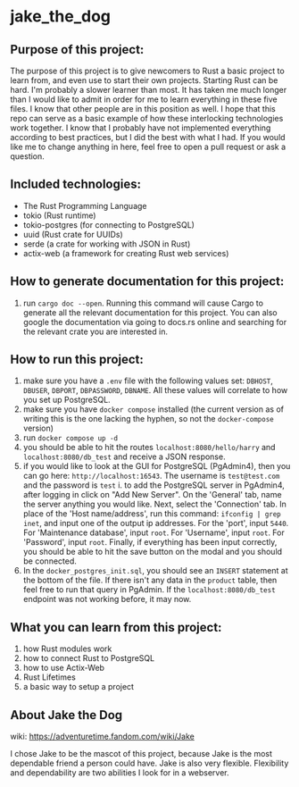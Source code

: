 # jake_the_dog

## Purpose of this project:
The purpose of this project is to give newcomers to Rust a basic project to learn from, and even use to start their own projects. Starting Rust can be hard. I'm probably a slower learner than most. It has taken me much longer than I would like to admit in order for me to learn everything in these five files. I know that other people are in this position as well. I hope that this repo can serve as a basic example of how these interlocking technologies work together. I know that I probably have not implemented everything according to best practices, but I did the best with what I had. If you would like me to change anything in here, feel free to open a pull request or ask a question.

## Included technologies:
* The Rust Programming Language
* tokio (Rust runtime)
* tokio-postgres (for connecting to PostgreSQL)
* uuid (Rust crate for UUIDs)
* serde (a crate for working with JSON in Rust)
* actix-web (a framework for creating Rust web services)

## How to generate documentation for this project:
1. run `cargo doc --open`. Running this command will cause Cargo to generate all the relevant documentation for this project. You can also google the documentation via going to docs.rs online and searching for the relevant crate you are interested in.

## How to run this project:
1. make sure you have a `.env` file with the following values set: `DBHOST`, `DBUSER`, `DBPORT`, `DBPASSWORD`, `DBNAME`. All these values will correlate to how you set up PostgreSQL.
2. make sure you have `docker compose` installed (the current version as of writing this is the one lacking the hyphen, so not the `docker-compose` version)
3. run `docker compose up -d`
4. you should be able to hit the routes `localhost:8080/hello/harry` and `localhost:8080/db_test` and receive a JSON response.
5. if you would like to look at the GUI for PostgreSQL (PgAdmin4), then you can go here: `http://localhost:16543`. The username is `test@test.com` and the password is `test`
  i. to add the PostgreSQL server in PgAdmin4, after logging in click on "Add New Server". On the 'General' tab, name the server anything you would like. Next, select the 'Connection' tab. In place of the 'Host name/address', run this command: `ifconfig | grep inet`, and input one of the output ip addresses. For the 'port', input `5440`. For 'Maintenance database', input `root`. For 'Username', input `root`. For 'Password', input `root`. Finally, if everything has been input correctly, you should be able to hit the save button on the modal and you should be connected.
6. In the `docker_postgres_init.sql`, you should see an `INSERT` statement at the bottom of the file. If there isn't any data in the `product` table, then feel free to run that query in PgAdmin. If the `localhost:8080/db_test` endpoint was not working before, it may now.

## What you can learn from this project:
1. how Rust modules work
2. how to connect Rust to PostgreSQL
3. how to use Actix-Web
4. Rust Lifetimes
5. a basic way to setup a project

## About Jake the Dog
wiki: https://adventuretime.fandom.com/wiki/Jake

I chose Jake to be the mascot of this project, because Jake is the most dependable friend a person could have. Jake is also very flexible. Flexibility and dependability are two abilities I look for in a webserver.
